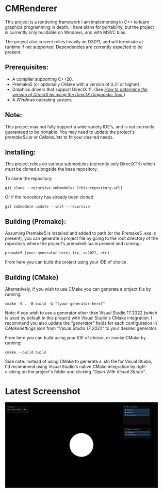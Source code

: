# CMRenderer

This project is a rendering framework I am implementing in C++ to learn graphics programming in depth. I have plans for portability, but the project is currently only buildable on Windows, and with MSVC bias.

The project also current relies heavily on D3D11, and will terminate at runtime if not supported. Dependencies are currently expected to be present.

## Prerequisites:
- A compiler supporting C++20.
- Premake5 (or optionally CMake with a version of 3.31 or higher).
- Graphics drivers that support DirectX 11. (See *[How to determine the version of DirectX by using the DirectX Diagnostic Tool.](https://support.microsoft.com/en-us/topic/how-to-determine-the-version-of-directx-by-using-the-directx-diagnostic-tool-0c21cbce-55dc-2f9c-d3b1-f966c8339906#:~:text=Click%20Start%2C%20and%20then%20click,information%20for%20each%20DirectX%20file.)*)
- A *Windows* operating system.

## Note:
This project may not fully support a wide variety IDE's, and is not currently guaranteed to be portable.
You may need to update the project's *premake5.lua* or *CMakeLists* to fit your desired needs.

## Installing:
This project relies on various submodules (currently only DirectXTK)
which *must* be cloned alongside the base repository.

To clone the repository:
```
git clone --recursive-submodules [this-repository-url]
```

Or if the repository has already been cloned:
```
git submodule update --init --recursive
```

## Building (Premake):
Assuming Premake5 is installed and added to path (or the Premake5 .exe is present), you can generate
a project file by going to the root directory of the repository where the project's premake5.lua is
present and running:
```
premake5 [your-generator-here] (ie, vs2022, etc)
```
From here you can build the project using your IDE of choice.

## Building (CMake)
Alternatively, if you wish to use CMake you can generate a project file by running:
```
cmake -S . -B build -G "[your-generator-here]"
```
Note: if you wish to use a generator other than Visual Studio 17 2022 (which is used by default in this project)
with Visual Studio's CMake integration, I recommend you also update the *"generator"* fields for
each configuration in *CMakeSettings.json* from *"Visual Studio 17 2022"* to your desired generator.

From here you can build using your IDE of choice, or invoke CMake by running:
```
cmake --build build
```

Side note: Instead of using CMake to generate a .sln file for Visual Studio, I'd recommend using
Visual Studio's native CMake integration by right-clicking on the project's folder and clicking *"Open With Visual Studio"*.

# Latest Screenshot
![Latest](https://github.com/mb-07fw/CMRenderer/blob/main/Images/Latest.PNG)
